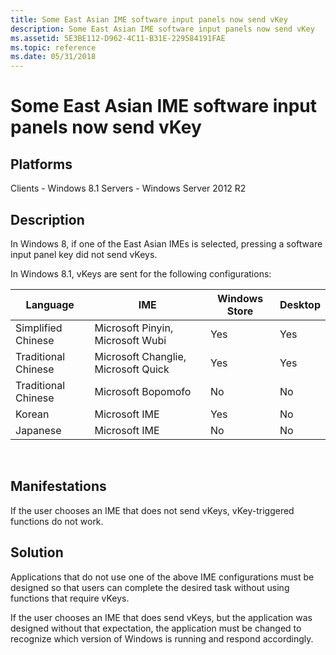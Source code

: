 ```yaml
---
title: Some East Asian IME software input panels now send vKey
description: Some East Asian IME software input panels now send vKey
ms.assetid: 5E3BE112-D962-4C11-B31E-229584191FAE
ms.topic: reference
ms.date: 05/31/2018
---
```


# Some East Asian IME software input panels now send vKey

## Platforms

<dl> Clients - Windows 8.1  
Servers - Windows Server 2012 R2  
</dl>

## Description

In Windows 8, if one of the East Asian IMEs is selected, pressing a software input panel key did not send vKeys.

In Windows 8.1, vKeys are sent for the following configurations:



| Language            | IME                                 | Windows Store | Desktop |
|---------------------|-------------------------------------|---------------|---------|
| Simplified Chinese  | Microsoft Pinyin, Microsoft Wubi    | Yes           | Yes     |
| Traditional Chinese | Microsoft Changlie, Microsoft Quick | Yes           | Yes     |
| Traditional Chinese | Microsoft Bopomofo                  | No            | No      |
| Korean              | Microsoft IME                       | Yes           | No      |
| Japanese            | Microsoft IME                       | No            | No      |



 

## Manifestations

If the user chooses an IME that does not send vKeys, vKey-triggered functions do not work.

## Solution

Applications that do not use one of the above IME configurations must be designed so that users can complete the desired task without using functions that require vKeys.

If the user chooses an IME that does send vKeys, but the application was designed without that expectation, the application must be changed to recognize which version of Windows is running and respond accordingly.

 

 




